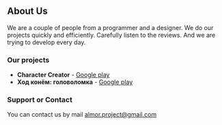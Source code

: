 ## About Us

We are a couple of people from a programmer and a designer. We do our projects quickly and efficiently. Carefully listen to the reviews. And we are trying to develop every day.

### Our projects

- **Character Creator** - [Google play](https://play.google.com/store/apps/details?id=almor.charactercreator)
- **Ход конём: головоломка** - [Google play](https://play.google.com/store/apps/details?id=com.Almore.Knight)

### Support or Contact

You can contact us by mail almor.project@gmail.com

